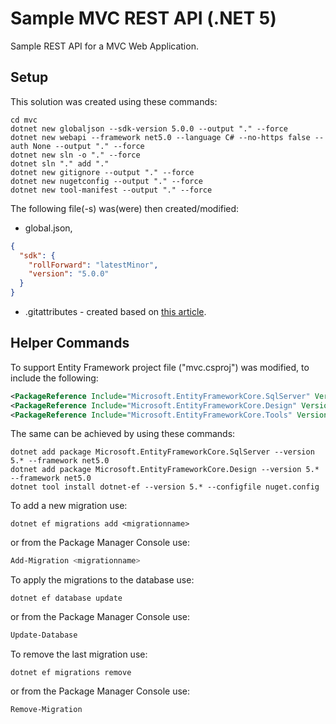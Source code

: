 # Sample MVC REST API (.NET 5)

Sample REST API for a MVC Web Application.

## Setup

This solution was created using these commands:

```
cd mvc
dotnet new globaljson --sdk-version 5.0.0 --output "." --force
dotnet new webapi --framework net5.0 --language C# --no-https false --auth None --output "." --force
dotnet new sln -o "." --force
dotnet sln "." add "."
dotnet new gitignore --output "." --force
dotnet new nugetconfig --output "." --force
dotnet new tool-manifest --output "." --force
```

The following file(-s) was(were) then created/modified:

- global.json,

```json
{
  "sdk": {
    "rollForward": "latestMinor",
    "version": "5.0.0"
  }
}
```

- .gitattributes - created based on [this article](https://rehansaeed.com/gitattributes-best-practices/).

## Helper Commands

To support Entity Framework project file ("mvc.csproj") was modified, to include the following:

```xml
<PackageReference Include="Microsoft.EntityFrameworkCore.SqlServer" Version="5.*" Condition="'$(TargetFramework)' == 'net5.0'" />
<PackageReference Include="Microsoft.EntityFrameworkCore.Design" Version="5.*" Condition="'$(TargetFramework)' == 'net5.0'" />
<PackageReference Include="Microsoft.EntityFrameworkCore.Tools" Version="5.*" Condition="'$(TargetFramework)' == 'net5.0'" />
```

The same can be achieved by using these commands:

```
dotnet add package Microsoft.EntityFrameworkCore.SqlServer --version 5.* --framework net5.0
dotnet add package Microsoft.EntityFrameworkCore.Design --version 5.* --framework net5.0
dotnet tool install dotnet-ef --version 5.* --configfile nuget.config
```

To add a new migration use:

```
dotnet ef migrations add <migrationname>
```

or from the Package Manager Console use:

```powershell
Add-Migration <migrationname>
```

To apply the migrations to the database use:

```
dotnet ef database update
```

or from the Package Manager Console use:

```powershell
Update-Database
```

To remove the last migration use:

```
dotnet ef migrations remove
```

or from the Package Manager Console use:

```powershell
Remove-Migration
```
